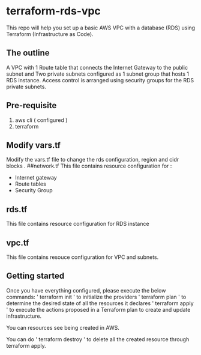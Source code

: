 # terraform-rds-vpc
This repo will help you set up a basic AWS VPC with a database (RDS) using Terraform (Infrastructure as Code).
## The outline
A VPC with 1 Route table that connects the Internet Gateway to the public subnet and Two private subnets configured as 1 subnet group that hosts 1 RDS instance.
Access control is arranged using security groups for the RDS private subnets.
## Pre-requisite
1. aws cli ( configured )
2. terraform
## Modify vars.tf
Modify the vars.tf file to change the rds configuration, region and cidr blocks .
##network.tf
This file contains resource configuration for :
- Internet gateway
- Route tables
- Security Group
## rds.tf
This file contains resource configuration for RDS instance
## vpc.tf
This file contains resouce configuration for VPC and subnets.

## Getting started
Once you have everything configured, please execute the below commands:
' terraform init ' to initialize the providers
' terraform plan ' to determine the desired state of all the resources it declares
' terraform apply ' to execute the actions proposed in a Terraform plan to create and update infrastructure.

You can resources see being created in AWS.

You can do ' terraform destroy ' to delete all the created resource through terraform apply.
